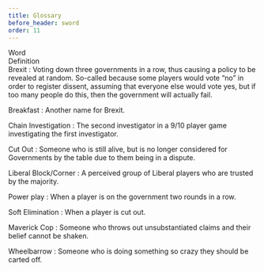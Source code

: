 ```yaml
---
title: Glossary
before_header: sword
order: 11
---
```

<div class="responsive-table" markdown="block">
  <div class="responsive-table-cell responsive-table-head">
    Word
  </div>
  <div class="responsive-table-cell responsive-table-head">
    Definition
  </div>
  Brexit
  : Voting down three governments in a row, thus causing a policy to be revealed at random. So-called because some players would vote “no” in order to register dissent, assuming that everyone else would vote yes, but if too many people do this, then the government will actually fail.

  Breakfast
  : Another name for Brexit.

  Chain Investigation
  : The second investigator in a 9/10 player game investigating the first investigator.

  Cut Out
  : Someone who is still alive, but is no longer considered for Governments by the table due to them being in a dispute.

  Liberal Block/Corner
  : A perceived group of Liberal players who are trusted by the majority.

  Power play
  : When a player is on the government two rounds in a row.

  Soft Elimination
  : When a player is cut out.

  Maverick Cop
  : Someone who throws out unsubstantiated claims and their belief cannot be shaken.

  Wheelbarrow
  : Someone who is doing something so crazy they should be carted off.
</div>